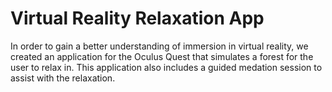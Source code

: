 # Virtual Reality Relaxation App
In order to gain a better understanding of immersion in virtual reality, we created an application for the Oculus Quest that simulates a forest for the user to relax in. This application also includes a guided medation session to assist with the relaxation.

